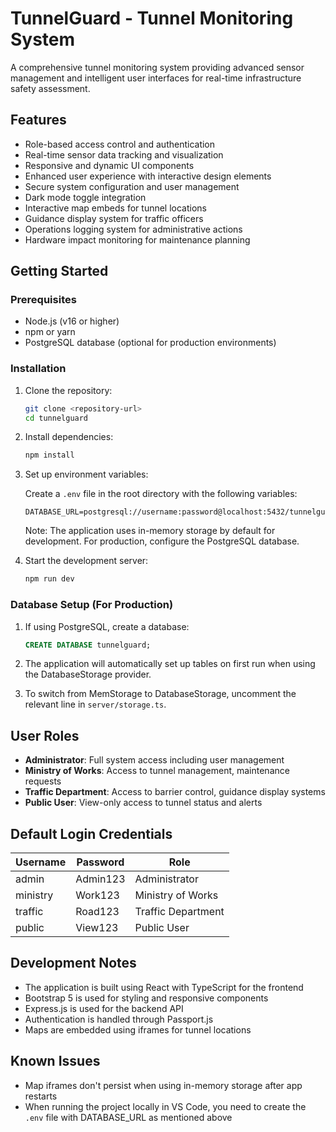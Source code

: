 # TunnelGuard - Tunnel Monitoring System

A comprehensive tunnel monitoring system providing advanced sensor management and intelligent user interfaces for real-time infrastructure safety assessment.

## Features

- Role-based access control and authentication
- Real-time sensor data tracking and visualization
- Responsive and dynamic UI components
- Enhanced user experience with interactive design elements
- Secure system configuration and user management
- Dark mode toggle integration
- Interactive map embeds for tunnel locations
- Guidance display system for traffic officers
- Operations logging system for administrative actions
- Hardware impact monitoring for maintenance planning

## Getting Started

### Prerequisites

- Node.js (v16 or higher)
- npm or yarn
- PostgreSQL database (optional for production environments)

### Installation

1. Clone the repository:
   ```bash
   git clone <repository-url>
   cd tunnelguard
   ```

2. Install dependencies:
   ```bash
   npm install
   ```

3. Set up environment variables:
   
   Create a `.env` file in the root directory with the following variables:
   ```
   DATABASE_URL=postgresql://username:password@localhost:5432/tunnelguard
   ```
   
   Note: The application uses in-memory storage by default for development. For production, configure the PostgreSQL database.

4. Start the development server:
   ```bash
   npm run dev
   ```

### Database Setup (For Production)

1. If using PostgreSQL, create a database:
   ```sql
   CREATE DATABASE tunnelguard;
   ```

2. The application will automatically set up tables on first run when using the DatabaseStorage provider.

3. To switch from MemStorage to DatabaseStorage, uncomment the relevant line in `server/storage.ts`.

## User Roles

- **Administrator**: Full system access including user management
- **Ministry of Works**: Access to tunnel management, maintenance requests
- **Traffic Department**: Access to barrier control, guidance display systems
- **Public User**: View-only access to tunnel status and alerts

## Default Login Credentials

| Username | Password | Role |
|----------|----------|------|
| admin    | Admin123 | Administrator |
| ministry | Work123  | Ministry of Works |
| traffic  | Road123  | Traffic Department |
| public   | View123  | Public User |

## Development Notes

- The application is built using React with TypeScript for the frontend
- Bootstrap 5 is used for styling and responsive components
- Express.js is used for the backend API
- Authentication is handled through Passport.js
- Maps are embedded using iframes for tunnel locations

## Known Issues

- Map iframes don't persist when using in-memory storage after app restarts
- When running the project locally in VS Code, you need to create the `.env` file with DATABASE_URL as mentioned above